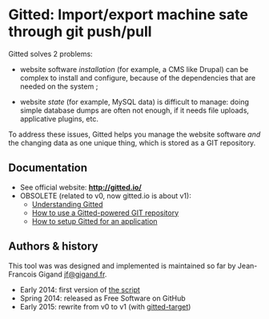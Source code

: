 # Gitted: Import/export machine sate through git push/pull

Gitted solves 2 problems:

* website software *installation* (for example, a CMS like Drupal) can
  be complex to install and configure, because of the dependencies
  that are needed on the system ;

* website *state* (for example, MySQL data) is difficult to manage:
  doing simple database dumps are often not enough, if it needs file
  uploads, applicative plugins, etc.

To address these issues, Gitted helps you manage the website
software *and* the changing data as one unique thing, which is stored
as a GIT repository.


## Documentation

* See official website: **http://gitted.io/**
* OBSOLETE (related to v0, now gitted.io is about v1):
  * [Understanding Gitted](doc/understanding.md)
  * [How to use a Gitted-powered GIT repository](doc/howto-manipulate.md)
  * [How to setup Gitted for an application](doc/howto-create-new.md)


## Authors & history

This tool was was designed and implemented is maintained so far by
Jean-Francois Gigand <jf@gigand.fr>.

* Early 2014: first version of [the script](tree/usr/bin/sysconf)
* Spring 2014: released as Free Software on GitHub
* Early 2015: rewrite from v0 to v1 (with [gitted-target](tree/usr/bin/gitted-target))
